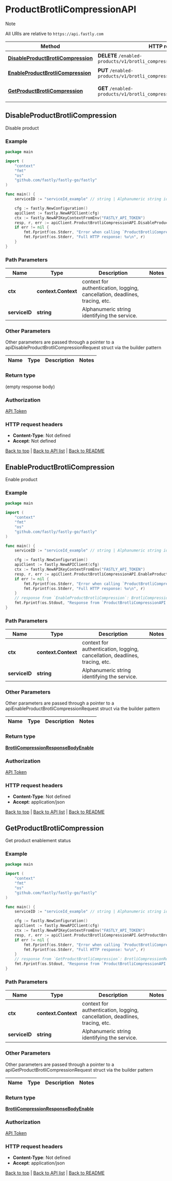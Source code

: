 # ProductBrotliCompressionAPI

> [!NOTE]
> All URIs are relative to `https://api.fastly.com`

Method | HTTP request | Description
------------- | ------------- | -------------
[**DisableProductBrotliCompression**](ProductBrotliCompressionAPI.md#DisableProductBrotliCompression) | **DELETE** `/enabled-products/v1/brotli_compression/services/{service_id}` | Disable product
[**EnableProductBrotliCompression**](ProductBrotliCompressionAPI.md#EnableProductBrotliCompression) | **PUT** `/enabled-products/v1/brotli_compression/services/{service_id}` | Enable product
[**GetProductBrotliCompression**](ProductBrotliCompressionAPI.md#GetProductBrotliCompression) | **GET** `/enabled-products/v1/brotli_compression/services/{service_id}` | Get product enablement status



## DisableProductBrotliCompression

Disable product



### Example

```go
package main

import (
    "context"
    "fmt"
    "os"
    "github.com/fastly/fastly-go/fastly"
)

func main() {
    serviceID := "serviceId_example" // string | Alphanumeric string identifying the service.

    cfg := fastly.NewConfiguration()
    apiClient := fastly.NewAPIClient(cfg)
    ctx := fastly.NewAPIKeyContextFromEnv("FASTLY_API_TOKEN")
    resp, r, err := apiClient.ProductBrotliCompressionAPI.DisableProductBrotliCompression(ctx, serviceID).Execute()
    if err != nil {
        fmt.Fprintf(os.Stderr, "Error when calling `ProductBrotliCompressionAPI.DisableProductBrotliCompression`: %v\n", err)
        fmt.Fprintf(os.Stderr, "Full HTTP response: %v\n", r)
    }
}
```

### Path Parameters


Name | Type | Description  | Notes
------------- | ------------- | ------------- | -------------
**ctx** | **context.Context** | context for authentication, logging, cancellation, deadlines, tracing, etc.
**serviceID** | **string** | Alphanumeric string identifying the service. | 

### Other Parameters

Other parameters are passed through a pointer to a apiDisableProductBrotliCompressionRequest struct via the builder pattern


Name | Type | Description  | Notes
------------- | ------------- | ------------- | -------------


### Return type

 (empty response body)

### Authorization

[API Token](https://www.fastly.com/documentation/reference/api/#authentication)

### HTTP request headers

- **Content-Type**: Not defined
- **Accept**: Not defined

[Back to top](#) | [Back to API list](../README.md#documentation-for-api-endpoints) | [Back to README](../README.md)


## EnableProductBrotliCompression

Enable product



### Example

```go
package main

import (
    "context"
    "fmt"
    "os"
    "github.com/fastly/fastly-go/fastly"
)

func main() {
    serviceID := "serviceId_example" // string | Alphanumeric string identifying the service.

    cfg := fastly.NewConfiguration()
    apiClient := fastly.NewAPIClient(cfg)
    ctx := fastly.NewAPIKeyContextFromEnv("FASTLY_API_TOKEN")
    resp, r, err := apiClient.ProductBrotliCompressionAPI.EnableProductBrotliCompression(ctx, serviceID).Execute()
    if err != nil {
        fmt.Fprintf(os.Stderr, "Error when calling `ProductBrotliCompressionAPI.EnableProductBrotliCompression`: %v\n", err)
        fmt.Fprintf(os.Stderr, "Full HTTP response: %v\n", r)
    }
    // response from `EnableProductBrotliCompression`: BrotliCompressionResponseBodyEnable
    fmt.Fprintf(os.Stdout, "Response from `ProductBrotliCompressionAPI.EnableProductBrotliCompression`: %v\n", resp)
}
```

### Path Parameters


Name | Type | Description  | Notes
------------- | ------------- | ------------- | -------------
**ctx** | **context.Context** | context for authentication, logging, cancellation, deadlines, tracing, etc.
**serviceID** | **string** | Alphanumeric string identifying the service. | 

### Other Parameters

Other parameters are passed through a pointer to a apiEnableProductBrotliCompressionRequest struct via the builder pattern


Name | Type | Description  | Notes
------------- | ------------- | ------------- | -------------


### Return type

[**BrotliCompressionResponseBodyEnable**](BrotliCompressionResponseBodyEnable.md)

### Authorization

[API Token](https://www.fastly.com/documentation/reference/api/#authentication)

### HTTP request headers

- **Content-Type**: Not defined
- **Accept**: application/json

[Back to top](#) | [Back to API list](../README.md#documentation-for-api-endpoints) | [Back to README](../README.md)


## GetProductBrotliCompression

Get product enablement status



### Example

```go
package main

import (
    "context"
    "fmt"
    "os"
    "github.com/fastly/fastly-go/fastly"
)

func main() {
    serviceID := "serviceId_example" // string | Alphanumeric string identifying the service.

    cfg := fastly.NewConfiguration()
    apiClient := fastly.NewAPIClient(cfg)
    ctx := fastly.NewAPIKeyContextFromEnv("FASTLY_API_TOKEN")
    resp, r, err := apiClient.ProductBrotliCompressionAPI.GetProductBrotliCompression(ctx, serviceID).Execute()
    if err != nil {
        fmt.Fprintf(os.Stderr, "Error when calling `ProductBrotliCompressionAPI.GetProductBrotliCompression`: %v\n", err)
        fmt.Fprintf(os.Stderr, "Full HTTP response: %v\n", r)
    }
    // response from `GetProductBrotliCompression`: BrotliCompressionResponseBodyEnable
    fmt.Fprintf(os.Stdout, "Response from `ProductBrotliCompressionAPI.GetProductBrotliCompression`: %v\n", resp)
}
```

### Path Parameters


Name | Type | Description  | Notes
------------- | ------------- | ------------- | -------------
**ctx** | **context.Context** | context for authentication, logging, cancellation, deadlines, tracing, etc.
**serviceID** | **string** | Alphanumeric string identifying the service. | 

### Other Parameters

Other parameters are passed through a pointer to a apiGetProductBrotliCompressionRequest struct via the builder pattern


Name | Type | Description  | Notes
------------- | ------------- | ------------- | -------------


### Return type

[**BrotliCompressionResponseBodyEnable**](BrotliCompressionResponseBodyEnable.md)

### Authorization

[API Token](https://www.fastly.com/documentation/reference/api/#authentication)

### HTTP request headers

- **Content-Type**: Not defined
- **Accept**: application/json

[Back to top](#) | [Back to API list](../README.md#documentation-for-api-endpoints) | [Back to README](../README.md)
